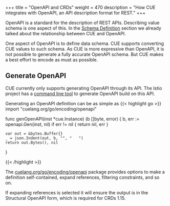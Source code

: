 +++
title = "OpenAPI and CRDs"
weight = 470
description = "How CUE integrates with OpenAPI, an API description format for REST."
+++

OpenAPI is a standard for the description of REST APIs.
Describing value schema is one aspect of this.
In the [Schema Definition](/docs/usecases/datadef) section we already
talked about the relationship between CUE and OpenAPI.

One aspect of OpenAPI is to define data schema.
CUE supports converting CUE values to such schema.
As CUE is more expressive than OpenAPI, it is not possible to generate
a fully accurate OpenAPI schema.
But CUE makes a best effort to encode as must as possible.


## Generate OpenAPI

CUE currently only supports generating OpenAPI through its API.
The Istio project has a
[command line tool](https://github.com/istio/tools/tree/master/cmd/cue-gen)
to generate OpenAPI build on this API.

Generating an OpenAPI definition can be as simple as
{{< highlight go >}}
import "cuelang.org/go/encoding/openapi"

func genOpenAPI(inst *cue.Instance) (b []byte, error) {
    b, err := openapi.Gen(inst, nil)
    if err != nil {
        return nil, err
    }

    var out = &bytes.Buffer{}
    _ = json.Indent(out, b, "", "   ")
    return out.Bytes(), nil
}

{{< /highlight >}}

The [cuelang.org/go/encoding/openapi](https://godoc.org/cuelang.org/go/encoding/openapi)
package provides options to make a definition self-contained,
expand references, filtering constraints, and so on.

If expanding references is selected it will ensure the output is
in the Structural OpenAPI form, which is required for CRDs 1.15.
